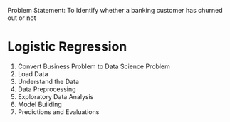 Problem Statement: To Identify whether a banking customer has churned out or not
# Logistic Regression

1. Convert Business Problem to Data Science Problem
2. Load Data
3. Understand the Data
4. Data Preprocessing
5. Exploratory Data Analysis
6. Model Building
7. Predictions and Evaluations
